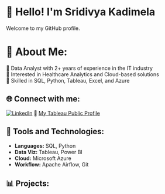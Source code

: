 # 👋 Hello! I'm Sridivya Kadimela
Welcome to my GitHub profile.

# 💫 About Me:
🔹 Data Analyst with 2+ years of experience in the IT industry  
🔹 Interested in Healthcare Analytics and Cloud-based solutions  
🔹 Skilled in SQL, Python, Tableau, Excel, and Azure  

## 🌐 Connect with me:
[![LinkedIn](https://img.shields.io/badge/LinkedIn-blue?logo=linkedin)](https://www.linkedin.com/in/skadimel/)
🔗 [My Tableau Public Profile](https://public.tableau.com/app/profile/sridivya.kadimela/vizzes)

## 💼 Tools and Technologies:
- **Languages:** SQL, Python  
- **Data Viz:** Tableau, Power BI  
- **Cloud:** Microsoft Azure  
- **Workflow:** Apache Airflow, Git  

## 📊 Projects:
